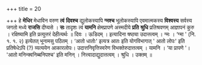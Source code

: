 +++
title = 20

+++
हे **मेधिर** मेधाविन वरुण **त्वं** **दिवश्च** द्युलोकस्यापि **ग्मश्च** भूलोकस्यापि एवमात्मकस्य **विश्वस्य** सर्वस्य जगतो मध्ये **राजसि** दीप्यसे । **सः** तादृशः त्वं **यामनि** क्षेमप्रापणे अस्मदीये **प्रति** **श्रुधि** प्रतिश्रवणम् आज्ञापनं कुरु । रक्षिष्यामि इति प्रत्युत्तरं देहीत्यर्थः ॥ दिवः । ऊडिदम् । इत्यादिना षष्ठ्या उदात्तत्वम् । ग्मः । ‘ग्मा ' (नि. १. १. २) इत्येतत् भूनामसु पठितम् । ‘आतो धातोः' इत्यत्र आतः इति योगविभागात् ' आतो लोपः' इति प्रतिषेधेऽपि (?) व्यत्ययेन आकारलोपः। उदात्तनिवृत्तिस्वरेण विभक्तेरुदात्तत्वम् । यामनि । ‘या प्रापणे '। 'आतो मनिन्क्वनिब्बनिपश्च' इति मनिन् । नित्त्वादाद्युदात्तत्वम् । श्रुधि । उक्तम् ॥